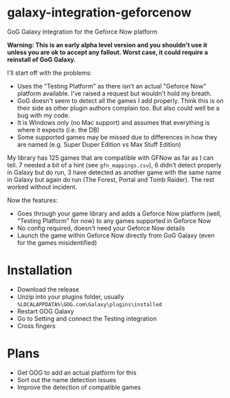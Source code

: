 # galaxy-integration-geforcenow
GoG Galaxy integration for the Geforce Now platform

**Warning: This is an early alpha level version and you shouldn't use it unless you are ok to accept any fallout.  Worst case, it could require a reinstall of GoG Galaxy.**

I'll start off with the problems:

* Uses the "Testing Platform" as there isn't an actual "Geforce Now" platform available.  I've raised a request but wouldn't hold my breath.
* GoG doesn't seem to detect all the games I add properly.  Think this is on their side as other plugin authors complain too.  But also could well be a bug with my code.
* It is Windows only (no Mac support) and assumes that everything is where it expects (i.e. the DB)
* Some supported games may be missed due to differences in how they are named (e.g. Super Duper Edition vs Max Stuff Edition)

My library has 125 games that are compatible with GFNow as far as I can tell.  7 needed a bit of a hint (see `gfn_mappings.csv`), 6 didn't detect properly in Galaxy but do run, 3 have detected as another game with the same name in Galaxy but again do run (The Forest, Portal and Tomb Raider). The rest worked without incident.

Now the features:

* Goes through your game library and adds a Geforce Now platform (well, "Testing Platform" for now) to any games supported in Geforce Now
* No config required, doesn't need your Geforce Now details
* Launch the game within Geforce Now directly from GoG Galaxy (even for the games misidentified)

# Installation

* Download the release
* Unzip into your plugins folder, usually `%LOCALAPPDATA%\GOG.com\Galaxy\plugins\installed`
* Restart GOG Galaxy
* Go to Setting and connect the Testing integration
* Cross fingers

# Plans

- Get GOG to add an actual platform for this
- Sort out the name detection issues
- Improve the detection of compatible games
